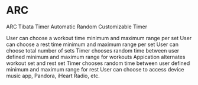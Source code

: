 # ARC
ARC Tibata Timer
Automatic Random Customizable Timer

User can choose a workout time minimum and maximum range per set
User can choose a rest time minimum and maximum range per set
User can choose total number of sets
Timer chooses random time between user defined minimum and maximum range for workouts
Appication alternates workout set and rest set
Timer chooses random time between user defined minimum and maximum range for rest
User can choose to access device music app, Pandora, iHeart Radio, etc.
